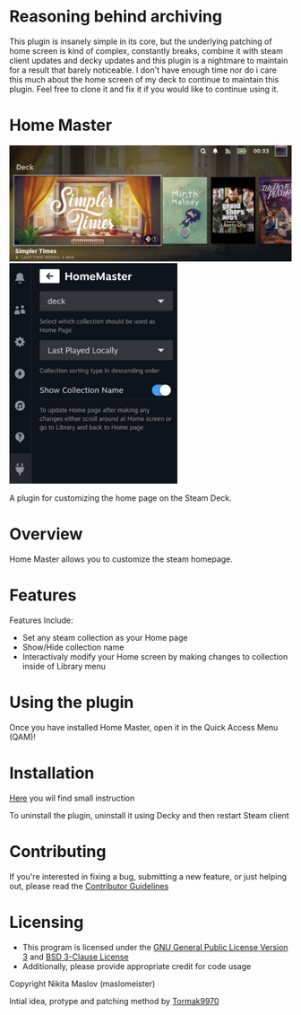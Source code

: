 # Reasoning behind archiving

This plugin is insanely simple in its core, but the underlying patching of home screen is kind of complex, constantly breaks, combine it with steam client updates and decky updates and this plugin is a nightmare to maintain for a result that barely noticeable. I don't have enough time nor do i care this much about the home screen of my deck to continue to maintain this plugin. Feel free to clone it and fix it if you would like to continue using it.

# Home Master

<p float="left">
<img src="https://github.com/maslomeister/HomeMaster/blob/main/assets/thumbnail.jpg?raw=true" width="600" />
<img src="https://github.com/maslomeister/HomeMaster/blob/main/assets/thumbnail2.jpg?raw=true" width="300" />
</p>

A plugin for customizing the home page on the Steam Deck.

<!-- ![Main View](./assets/thumbnail.png) -->

# Overview

Home Master allows you to customize the steam homepage.

# Features

Features Include:<br/>

- Set any steam collection as your Home page
- Show/Hide collection name
- Interactivaly modify your Home screen by making changes to collection inside of Library menu
  
# Using the plugin

Once you have installed Home Master, open it in the Quick Access Menu (QAM)!

# Installation

[Here](HOW-TO-INSTALL.md) you wil find small instruction

To uninstall the plugin, uninstall it using Decky and then restart Steam client

# Contributing

If you're interested in fixing a bug, submitting a new feature, or just helping out, please read the [Contributor Guidelines](./Contributing.md)

# Licensing

- This program is licensed under the [GNU General Public License Version 3](https://www.gnu.org/licenses/#GPL) and [BSD 3-Clause License](https://opensource.org/license/bsd-3-clause/) <br/>
- Additionally, please provide appropriate credit for code usage

Copyright Nikita Maslov (maslomeister)

Intial idea, protype and patching method by [Tormak9970](https://github.com/Tormak9970)
